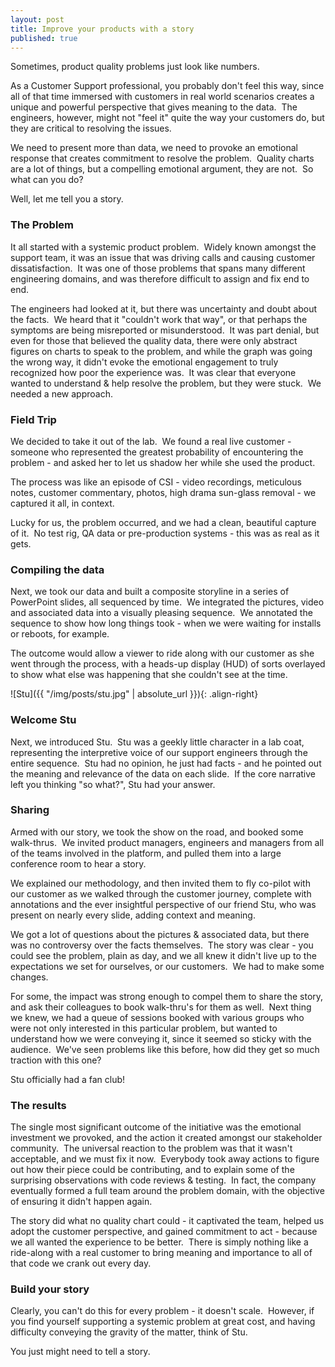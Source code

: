 ```yaml
---
layout: post
title: Improve your products with a story
published: true
---
```


Sometimes, product quality problems just look like numbers.

As a Customer Support
professional, you probably don't feel this way, since all of that time
immersed with customers in real world scenarios creates a unique and
powerful perspective that gives meaning to the data.  The engineers,
however, might not "feel it" quite the way your customers do, but they
are critical to resolving the issues.

We need to present more than data, we need to provoke an emotional
response that creates commitment to resolve the problem.  Quality charts
are a lot of things, but a compelling emotional argument, they are not.
 So what can you do?

Well, let me tell you a story.

### The Problem

It all started with a systemic product problem.  Widely known amongst
the support team, it was an issue that was driving calls and causing
customer dissatisfaction.  It was one of those problems that spans many
different engineering domains, and was therefore difficult to assign and
fix end to end.

The engineers had looked at it, but there was uncertainty and doubt
about the facts.  We heard that it "couldn't work that way", or that
perhaps the symptoms are being misreported or misunderstood.  It was
part denial, but even for those that believed the quality data, there
were only abstract figures on charts to speak to the problem, and while
the graph was going the wrong way, it didn't evoke the emotional
engagement to truly recognized how poor the experience was.  It was
clear that everyone wanted to understand & help resolve the problem, but
they were stuck.  We needed a new approach.

### Field Trip

We decided to take it out of the lab.  We found a real live customer -
someone who represented the greatest probability of encountering the
problem - and asked her to let us shadow her while she used the product.

The process was like an episode of CSI - video recordings, meticulous
notes, customer commentary, photos, high drama sun-glass removal - we
captured it all, in context.

Lucky for us, the problem occurred, and we had a clean, beautiful
capture of it.  No test rig, QA data or pre-production systems - this
was as real as it gets.

### Compiling the data

Next, we took our data and built a composite storyline in a series of
PowerPoint slides, all sequenced by time.  We integrated the pictures,
video and associated data into a visually pleasing sequence.  We
annotated the sequence to show how long things took - when we were
waiting for installs or reboots, for example.

The outcome would allow a viewer to ride along with our customer as she
went through the process, with a heads-up display (HUD) of sorts
overlayed to show what else was happening that she couldn't see at the
time.

![Stu]({{ "/img/posts/stu.jpg" | absolute_url }}){: .align-right}

### Welcome Stu

Next, we introduced Stu.  Stu was a geekly little character in a lab
coat, representing the interpretive voice of our support engineers
through the entire sequence.  Stu had no opinion, he just had facts -
and he pointed out the meaning and relevance of the data on each slide.
 If the core narrative left you thinking "so what?", Stu had your
answer.

### Sharing

Armed with our story, we took the show on the road, and booked some
walk-thrus.  We invited product managers, engineers and managers from
all of the teams involved in the platform, and pulled them into a large
conference room to hear a story.

We explained our methodology, and then invited them to fly co-pilot with
our customer as we walked through the customer journey, complete with
annotations and the ever insightful perspective of our friend Stu, who
was present on nearly every slide, adding context and meaning.

We got a lot of questions about the pictures & associated data, but there
was no controversy over the facts themselves.  The story was clear - you
could see the problem, plain as day, and we all knew it didn't live up
to the expectations we set for ourselves, or our customers.  We had to
make some changes.

For some, the impact was strong enough to compel them to share the
story, and ask their colleagues to book walk-thru's for them as well.
 Next thing we knew, we had a queue of sessions booked with various
groups who were not only interested in this particular problem, but
wanted to understand how we were conveying it, since it seemed so sticky
with the audience.  We've seen problems like this before, how did they
get so much traction with this one?

Stu officially had a fan club!

### The results

The single most significant outcome of the initiative was the emotional
investment we provoked, and the action it created amongst our
stakeholder community.  The universal reaction to the problem was that
it wasn't acceptable, and we must fix it now.  Everybody took away
actions to figure out how their piece could be contributing, and to
explain some of the surprising observations with code reviews & testing.
 In fact, the company eventually formed a full team around the problem
domain, with the objective of ensuring it didn't happen again.

The story did what no quality chart could - it captivated the team,
helped us adopt the customer perspective, and gained commitment to act -
because we all wanted the experience to be better.  There is simply
nothing like a ride-along with a real customer to bring meaning and
importance to all of that code we crank out every day.

### Build your story

Clearly, you can't do this for every problem - it doesn't scale.
 However, if you find yourself supporting a systemic problem at great
cost, and having difficulty conveying the gravity of the matter, think
of Stu.

You just might need to tell a story.
